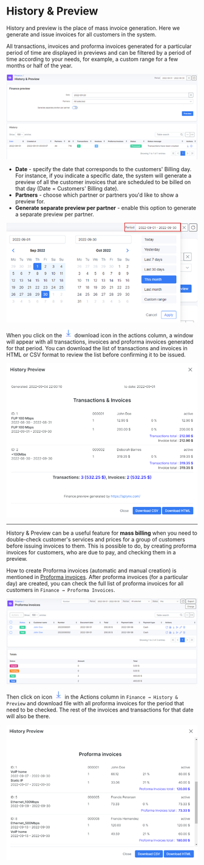 History & Preview
==========

History and preview is the place of mass invoice generation. Here we generate and issue invoices for all customers in the system.

  All transactions, invoices and proforma invoices generated for a particular period of time are displayed in previews and can be filtered by a period of time according to your needs, for example, a custom range for a few months or half of the year.

![History](history.png)

* **Date** -  specify the date that corresponds to the customers' Billing day. For instance, if you indicate a specific date, the system will generate a preview of all the customer invoices that are scheduled to be billed on that day (Date = Customers' Billing date).
* **Partners** - choose which partner or partners you'd like to show a preview for.
* **Generate separate preview per partner** - enable this option to generate a separate preview per partner.

![Period](period.png)

When you click on the <icon class="image-icon">![Download icon](download_icon.png)</icon> download icon in the actions column, a window will appear with all transactions, invoices and proforma invoices generated for that period. You can download the list of transactions and invoices in HTML or CSV format to review the list before confirming it to be issued.

![Preview](preview.png)


---
History & Preview can be a useful feature for **mass billing** when you need to double-check customer's services and prices for a group of customers before issuing invoices to them. This is possible to do, by creating proforma invoices for customers, who are due to pay, and checking them in a preview.


How to create Proforma invoices (automatic and manual creation) is mentioned in [Proforma invoices](finance/proforma_invoices/proforma_invoices.md). After proforma invoices (for a particular day) are created, you can check the full list of proforma invoices for all customers in `Finance → Proforma Invoices`.

![List](list.png)


Then click on icon <icon class="image-icon">![Download](download_icon.png)</icon> in the Actions column in `Finance → History & Preview` and download file with all proforma invoices for the period that need to be checked. The rest of the invoices and transactions for that date will also be there.

![Preview](preview1.png)
